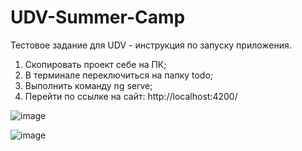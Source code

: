 # UDV-Summer-Camp
Тестовое задание для UDV - инструкция по запуску приложения.

1) Скопировать проект себе на ПК;
2) В терминале переключиться на папку todo;
3) Выполнить команду ng serve;
4) Перейти по ссылке на сайт: http://localhost:4200/

![image](https://github.com/user-attachments/assets/c9fa84fc-edfc-474b-a1e8-307694123128)

![image](https://github.com/user-attachments/assets/34413582-6627-4873-93af-57d661373319)
